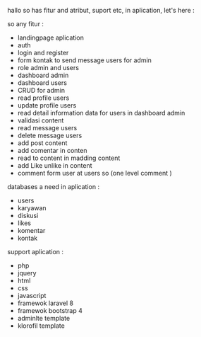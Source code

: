 hallo so has fitur and atribut, suport  etc, in aplication, let's here : 


so any fitur : 
- landingpage aplication
- auth
- login and register 
- form kontak to send message users for admin
- role admin and users
- dashboard admin
- dashboard users
- CRUD for admin
- read profile users
- update profile users
- read detail information data for users in dashboard admin 
- validasi content 
- read message users 
- delete message users
- add post content 
- add comentar in conten 
- read to content in madding content 
- add Like unlike in content 
- comment form user at users so (one level comment ) 

databases a need in aplication : 
- users 
- karyawan
- diskusi
- likes
- komentar
- kontak

support aplication : 
- php 
- jquery 
- html 
- css 
- javascript
- framewok laravel 8 
- framewok bootstrap 4
- adminlte template
- klorofil template
